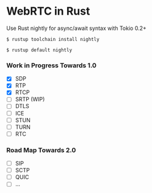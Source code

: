 # WebRTC in Rust

Use Rust nightly for async/await syntax with Tokio 0.2+

`$ rustup toolchain install nightly`

`$ rustup default nightly`

### Work in Progress Towards 1.0

- [x] SDP
- [x] RTP
- [x] RTCP
- [ ] SRTP (WIP)
- [ ] DTLS
- [ ] ICE
- [ ] STUN
- [ ] TURN
- [ ] RTC

### Road Map Towards 2.0

- [ ] SIP
- [ ] SCTP
- [ ] QUIC
- [ ] ...

